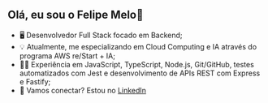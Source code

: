 ## Olá, eu sou o Felipe Melo👋

- 🖥️ Desenvolvedor Full Stack focado em Backend;
- 💡 Atualmente, me especializando em Cloud Computing e IA através do programa AWS re/Start + IA;
- 🧑‍💻 Experiência em JavaScript, TypeScript, Node.js, Git/GitHub, testes automatizados com Jest 
e desenvolvimento de APIs REST com Express e Fastify;
- 🔗 Vamos conectar? Estou no [LinkedIn](https://www.linkedin.com/in/felipeomelo/)
